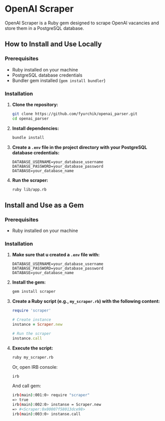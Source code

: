 # OpenAI Scraper

OpenAI Scraper is a Ruby gem designed to scrape OpenAI vacancies and store them in a PostgreSQL database.

## How to Install and Use Locally

### Prerequisites

- Ruby installed on your machine
- PostgreSQL database credentials
- Bundler gem installed (`gem install bundler`)

### Installation

1. **Clone the repository:**

   ```bash
   git clone https://github.com/fyurchik/openai_parser.git
   cd openai_parser
   ```

2. **Install dependencies:**

   ```bash
   bundle install
   ```

3. **Create a `.env` file in the project directory with your PostgreSQL database credentials:**

   ```env
   DATABASE_USERNAME=your_database_username
   DATABASE_PASSWORD=your_database_password
   DATABASE=your_database_name
   ```

4. **Run the scraper:**

   ```bash
   ruby lib/app.rb
   ```

## Install and Use as a Gem

### Prerequisites

- Ruby installed on your machine

### Installation

1. **Make sure that u created a `.env` file with:**

   ```env
   DATABASE_USERNAME=your_database_username
   DATABASE_PASSWORD=your_database_password
   DATABASE=your_database_name
   ```

2. **Install the gem:**

   ```bash
   gem install scraper
   ```

3. **Create a Ruby script (e.g., `my_scraper.rb`) with the following content:**

   ```ruby
   require 'scraper'

   # Create instance
   instance = Scraper.new

   # Run the scraper
   instance.call
   ```

4. **Execute the script:**

   ```bash
   ruby my_scraper.rb
   ```

   Or, open IRB console:

   ```bash
   irb
   ```

   And call gem:

   ```bash
   irb(main):001:0> require "scraper"
   => true
   irb(main):002:0> instanse = Scraper.new
   => #<Scraper:0x00007f58013dce98>
   irb(main):003:0> instanse.call
   ```
